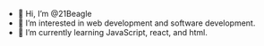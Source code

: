 - 👋 Hi, I’m @21Beagle
- 👀 I’m interested in web development and software development. 
- 🌱 I’m currently learning JavaScript, react, and html. 


<!---
21Beagle/21Beagle is a ✨ special ✨ repository because its `README.md` (this file) appears on your GitHub profile.
You can click the Preview link to take a look at your changes.
--->
